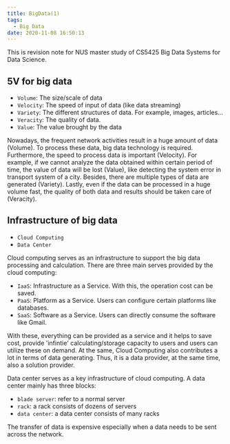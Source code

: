 ```yaml
---
title: BigData(1)
tags:
  - Big Data
date: 2020-11-08 16:50:13
---
```



This is revision note for NUS master study of CS5425 Big Data Systems for Data Science.

## 5V for big data
- `Volume`: The size/scale of data
- `Velocity`: The speed of input of data (like data streaming)
- `Variety`: The different structures of data. For example, images, articles...
- `Veracity`: The quality of data. 
- `Value`: The value brought by the data

Nowadays, the frequent network activities result in a huge amount of data (Volume). To process these data, big data technology is required. Furthermore, the speed to process data is important (Velocity). For example, if we cannot analyze the data obtained within certain period of time, the value of data will be lost (Value), like detecting the system error in transport system of a city. Besides, there are multiple types of data are generated (Variety). Lastly, even if the data can be processed in a huge volume fast, the quality of both data and results should be taken care of (Veracity).

## Infrastructure of big data
- `Cloud Computing`
- `Data Center`

Cloud computing serves as an infrastructure to support the big data processing and calculation. There are three main serves provided by the cloud computing:
- `IaaS`: Infrastructure as a Service. With this, the operation cost can be saved.
- `PaaS`: Platform as a Service. Users can configure certain platforms like databases.
- `SaaS`: Software as a Service. Users can directly consume the software like Gmail.

With these, everything can be provided as a service and it helps to save cost, provide 'infintie' calculating/storage capacity to users and users  can utilize these on demand. At the same, Cloud Computing also contributes a lot in terms of data generating. Thus, it is a data provider, at the same time, also a solution provider.

Data center serves as a key infrastructure of cloud computing. A data center mainly has three blocks:

- `blade server`: refer to a normal server
- `rack`: a rack consists of dozens of servers
- `data center`: a data center consists of many racks

The transfer of data is expensive especially when a data needs to be sent across the network.




